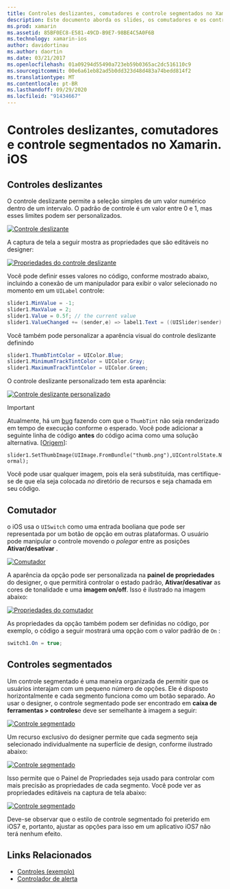 ```yaml
---
title: Controles deslizantes, comutadores e controle segmentados no Xamarin. iOS
description: Este documento aborda os slides, os comutadores e os controles segmentados no Xamarin. iOS, descrevendo como trabalhar com eles de forma programática e no designer do iOS.
ms.prod: xamarin
ms.assetid: 85BF0EC8-E581-49CD-B9E7-98BE4C5A0F6B
ms.technology: xamarin-ios
author: davidortinau
ms.author: daortin
ms.date: 03/21/2017
ms.openlocfilehash: 01a09294d55490a723eb59b0365ac2dc516110c9
ms.sourcegitcommit: 00e6a61eb82ad5b0dd323d48d483a74bedd814f2
ms.translationtype: MT
ms.contentlocale: pt-BR
ms.lasthandoff: 09/29/2020
ms.locfileid: "91434667"
---
```

# <a name="sliders-switches-and-segmented-controls-in-xamarinios"></a>Controles deslizantes, comutadores e controle segmentados no Xamarin. iOS

<a name="Sliders"></a>

## <a name="sliders"></a>Controles deslizantes

O controle deslizante permite a seleção simples de um valor numérico dentro de um intervalo. O padrão de controle é um valor entre 0 e 1, mas esses limites podem ser personalizados.

 [![Controle deslizante](slider-switch-segmented-controls-images/image25a.png)](slider-switch-segmented-controls-images/image25a.png#lightbox)

A captura de tela a seguir mostra as propriedades que são editáveis no designer:

 [![Propriedades do controle deslizante](slider-switch-segmented-controls-images/image26a.png)](slider-switch-segmented-controls-images/image25a.png#lightbox)

Você pode definir esses valores no código, conforme mostrado abaixo, incluindo a conexão de um manipulador para exibir o valor selecionado no momento em um `UILabel` controle:

```csharp
slider1.MinValue = -1;
slider1.MaxValue = 2;
slider1.Value = 0.5f; // the current value
slider1.ValueChanged += (sender,e) => label1.Text = ((UISlider)sender).Value.ToString ();
```

Você também pode personalizar a aparência visual do controle deslizante definindo

```csharp
slider1.ThumbTintColor = UIColor.Blue;
slider1.MinimumTrackTintColor = UIColor.Gray;
slider1.MaximumTrackTintColor = UIColor.Green;
```

O controle deslizante personalizado tem esta aparência:

 [![Controle deslizante personalizado](slider-switch-segmented-controls-images/image27a.png)](slider-switch-segmented-controls-images/image28a.png#lightbox)

> [!IMPORTANT]
> Atualmente, há um [bug](https://stackoverflow.com/a/19496179) fazendo com que o `ThumbTint` não seja renderizado em tempo de execução conforme o esperado. Você pode adicionar a seguinte linha de código **antes** do código acima como uma solução alternativa. [[Origem](https://stackoverflow.com/a/21396794)]:
>
> `slider1.SetThumbImage(UIImage.FromBundle("thumb.png"),UIControlState.Normal);`
> 
> Você pode usar qualquer imagem, pois ela será substituída, mas certifique-se de que ela seja colocada _no_ diretório de recursos e seja chamada em seu código.

<a name="Switch"></a>

## <a name="switch"></a>Comutador

o iOS usa o `UISwitch` como uma entrada booliana que pode ser representada por um botão de opção em outras plataformas. O usuário pode manipular o controle movendo o *polegar* entre as posições **Ativar/desativar** .

 [![Comutador](slider-switch-segmented-controls-images/image28a.png)](slider-switch-segmented-controls-images/image28a.png#lightbox)

A aparência da opção pode ser personalizada na **painel de propriedades** do designer, o que permitirá controlar o estado padrão, **Ativar/desativar** as cores de tonalidade e uma **imagem on/off**. Isso é ilustrado na imagem abaixo:

 [![Propriedades do comutador](slider-switch-segmented-controls-images/image29a.png)](slider-switch-segmented-controls-images/image29a.png#lightbox)

As propriedades da opção também podem ser definidas no código, por exemplo, o código a seguir mostrará uma opção com o valor padrão de `On` :

```csharp
switch1.On = true;
```

 <a name="Segmented_Controls"></a>

## <a name="segmented-controls"></a>Controles segmentados

Um controle segmentado é uma maneira organizada de permitir que os usuários interajam com um pequeno número de opções. Ele é disposto horizontalmente e cada segmento funciona como um botão separado. Ao usar o designer, o controle segmentado pode ser encontrado em **caixa de ferramentas > controles**e deve ser semelhante à imagem a seguir:

 [![Controle segmentado](slider-switch-segmented-controls-images/segmentedcontrol.png)](slider-switch-segmented-controls-images/segmentedcontrol.png#lightbox)

Um recurso exclusivo do designer permite que cada segmento seja selecionado individualmente na superfície de design, conforme ilustrado abaixo:

 [![Controle segmentado](slider-switch-segmented-controls-images/segmentedcontrolselection.png)](slider-switch-segmented-controls-images/segmentedcontrolselection.png#lightbox)

Isso permite que o Painel de Propriedades seja usado para controlar com mais precisão as propriedades de cada segmento. Você pode ver as propriedades editáveis na captura de tela abaixo:

 [![Controle segmentado](slider-switch-segmented-controls-images/segmentedcontrolproperties.png)](slider-switch-segmented-controls-images/segmentedcontrolproperties.png#lightbox)

Deve-se observar que o estilo de controle segmentado foi preterido em iOS7 e, portanto, ajustar as opções para isso em um aplicativo iOS7 não terá nenhum efeito.

## <a name="related-links"></a>Links Relacionados

- [Controles (exemplo)](/samples/xamarin/ios-samples/controls)
- [Controlador de alerta](https://github.com/xamarin/recipes/tree/master/Recipes/ios/standard_controls/alertcontroller)